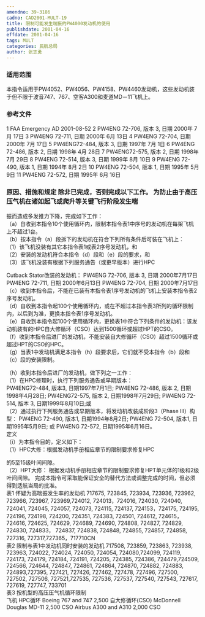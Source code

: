 ```yaml
---
amendno: 39-3186  
cadno: CAD2001-MULT-19  
title: 限制可能发生喘振的PW4000发动机的使用  
publishdate: 2001-04-16  
effdate: 2001-04-16  
tags: MULT  
categories: 民航总局  
author: 张志勇  
---
```

  
### 适用范围  
本指令适用于PW4052、PW4056、PW4158、PW4460发动机，这些发动机装于但不限于波音747、767、空客A300和麦道MD－11飞机上。  
  
<!--more-->  
### 参考文件  
1 FAA Emergency AD 2001-08-52     2 PW4ENG 72-706, 版本 3, 日期 2000年 7月 17日    3 PW4ENG 72-711, 日期 2000年 6月 13日    4 PW4ENG 72-704, 日期 2000年 7月 17日    5 PW4ENG72-484, 版本 3, 日期 1997年 7月 1日    6 PW4ENG 72-486, 版本 2, 日期 1998年 4月 28日    7 PW4ENG72-575, 版本 2, 日期 1998年 7月 29日    8 PW4ENG 72-514, 版本 3, 日期 1999年 8月 10日    9 PW4ENG 72-490, 版本 1, 日期 1994年 8月 2日    10 PW4ENG 72-504, 版本 1, 日期 1995年 5月 9日    11 PW4ENG 72-572, 日期 1995年 6月 16日  
  
### 原因、措施和规定 除非已完成，否则完成以下工作。     为防止由于高压压气机在诸如起飞或爬升等关键飞行阶段发生喘  
      
振而造成多发推力下降，完成如下工作：  
（a）自收到本指令10个使用循环内，限制本指令表1中序号的发动机在每架飞机上不超过1台。  
    （b）按本指令（a）段拆下的发动机在符合下列所有条件后可装在飞机上：  
        （1）该飞机没装有其它本指令表1或表2序号发动机，和  
        （2）安装的发动机符合本指令（d）段和（e）段的要求，和  
        （3）该飞机没装有根据下列服务通告（或更早版本）进行HPC  
  
Cutback Stator改装的发动机：              PW4ENG 72-706, 版本 3, 日期 2000年7月17日              PW4ENG 72-711, 日期 2000年6月13日               PW4ENG 72-704, 日期 2000年7月17日  
    （c）收到本指令后，不能在已装有本指令表1序号发动机的飞机上安装本指令表2序号发动机。  
    （d）自收到本指令起100个使用循环内，或在不超过本指令表3所列的循环限制内，以后到为准，更换本指令表1序号发动机。  
    （e）自收到本指令起100个使用循环内，更换表1中符合下列条件的发动机：该发动机装有的HPC自大修循环（CSO）达到1500循环或超过HPT的CSO。  
（f）收到本指令后进厂的发动机，不能安装自大修循环（CSO）超过1500循环或超过HPT的CSO的HPC。  
    （g）当表1中发动机满足本指令（h）段要求后，它们就不受本指令（b）段和（c）段的安装限制。  
  
（h）收到本指令后进厂的发动机，做下列之一工作：  
（1）在HPC修理时，执行下列服务通告或早期版本：  
  PW4ENG72-484, 版本3, 日期1997年7月1日; PW4ENG 72-486, 版本 2, 日期1998年4月28日; PW4ENG72-575, 版本 2, 日期1998年7月29日; PW4ENG 72-514, 版本 3, 日期1999年8月10日;或  
         （2）通过执行下列服务通告或早期版本，将发动机改装成阶段3（Phase III）构型： PW4ENG 72-490, 版本1, 日期1994年8月2日; PW4ENG 72-504, 版本1, 日期1995年5月9日; 或 PW4ENG 72-572, 日期1995年6月16日。  
定义  
 （i）为本指令目的，定义如下：  
        （1）HPC大修：根据发动机手册相应章节的限制要求修复HPC  
      
的5至15级叶间间隙。  
        （2）HPT大修： 根据发动机手册相应章节的限制要求修复HPT单元体的1级和2级叶间间隙。     完成本指令可采取能保证安全的替代方法或调整完成的时间，但必须得到适航当局的批准。  
表1 怀疑为高喘振发生率的发动机 717675, 723845, 723934, 723936, 723962, 723966, 723967, 723969,724012, 724013，724016, 724030, 724040, 724041, 724045, 724057, 724073, 724115, 724137, 724153，724175, 724195, 724196, 724198, 724200, 724351, 724383, 724501, 724612, 724615，724616, 724625, 724629, 724689, 724690, 724808, 724827, 724829, 724830, 724833， 724837, 724838, 724848, 724855, 724857, 724858, 727316, 727317,727365，717710CN  
表2 限制与表1中发动机同时安装的发动机 717508, 723859, 723863, 723938, 723963, 724022, 724024, 724050, 724054, 724080,724099, 724119, 724173, 724179, 724184, 724191, 724205, 724385, 724386, 724479,724509, 724566, 724644, 724847, 724861, 724864, 724870, 724882, 724883, 724893,727395, 727421, 727426, 727462, 727478, 727496, 727500, 727502, 727506, 727521,727535, 727536, 727537, 727540, 727543, 727617, 727619, 727747, 733701  
表3 按机型的高压压气机循环限制  
飞机 HPC循环 Boeing 767 and 747 2,500 自大修循环(CSO)     McDonnell Douglas MD-11  2,500 CSO     Airbus A300 and A310  2,000 CSO  
